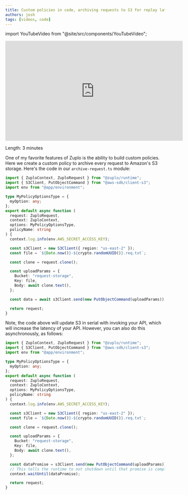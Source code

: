 ```yaml
---
title: Custom policies in code, archiving requests to S3 for replay later
authors: josh
tags: [videos, code]
---
```


import YouTubeVideo from "@site/src/components/YouTubeVideo";

<iframe width="560" height="315" src="https://www.youtube-nocookie.com/embed/YqcLu0cXNfE" title="YouTube video player" frameborder="0" allow="accelerometer; autoplay; clipboard-write; encrypted-media; gyroscope; picture-in-picture" allowfullscreen></iframe>

<!-- <YouTubeVideo url="https://www.youtube-nocookie.com/embed/Bq-b6z5FyH0" /> -->

Length: 3 minutes

One of my favorite features of Zuplo is the ability to build custom policies. Here we create a custom policy to archive every request to Amazon's S3 storage. Here's the code in our `archive-request.ts` module:

```ts
import { ZuploContext, ZuploRequest } from "@zuplo/runtime";
import { S3Client, PutObjectCommand } from "@aws-sdk/client-s3";
import env from "@app/environment";

type MyPolicyOptionsType = {
  myOption: any;
};
export default async function (
  request: ZuploRequest,
  context: ZuploContext,
  options: MyPolicyOptionsType,
  policyName: string
) {
  context.log.info(env.AWS_SECRET_ACCESS_KEY);

  const s3Client = new S3Client({ region: "us-east-2" });
  const file = `${Date.now()}-${crypto.randomUUID()}.req.txt`;

  const clone = request.clone();

  const uploadParams = {
    Bucket: "request-storage",
    Key: file,
    Body: await clone.text(),
  };

  const data = await s3Client.send(new PutObjectCommand(uploadParams));

  return request;
}
```

Note, the code above will update S3 in serial with invoking your API, which will increase the latency of your API. However, you can also do this asynchronously, as follows:

```ts
import { ZuploContext, ZuploRequest } from "@zuplo/runtime";
import { S3Client, PutObjectCommand } from "@aws-sdk/client-s3";
import env from "@app/environment";

type MyPolicyOptionsType = {
  myOption: any;
};
export default async function (
  request: ZuploRequest,
  context: ZuploContext,
  options: MyPolicyOptionsType,
  policyName: string
) {
  context.log.info(env.AWS_SECRET_ACCESS_KEY);

  const s3Client = new S3Client({ region: "us-east-2" });
  const file = `${Date.now()}-${crypto.randomUUID()}.req.txt`;

  const clone = request.clone();

  const uploadParams = {
    Bucket: "request-storage",
    Key: file,
    Body: await clone.text(),
  };

  const dataPromise = s3Client.send(new PutObjectCommand(uploadParams));
  // This tells the runtime to not shutdown until that promise is complete
  context.waitUntil(dataPromise);

  return request;
}
```
